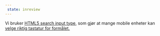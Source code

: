 ```yaml
---
 state: inreview
---
```

Vi bruker [HTML5 search input type](http://dev.w3.org/html5/markup/input.search.html), som gjør at mange mobile enheter kan [velge riktig tastatur for formålet.](http://diveintohtml5.info/forms.html)
